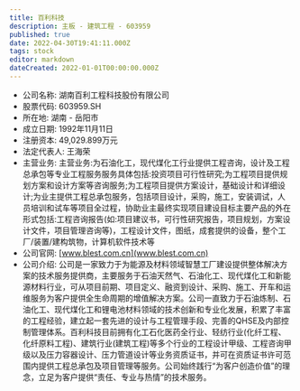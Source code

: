 ```yaml
---
title: 百利科技
description: 主板 - 建筑工程 - 603959
published: true
date: 2022-04-30T19:41:11.000Z
tags: stock
editor: markdown
dateCreated: 2022-01-01T00:00:00.000Z
---
```


- 公司名称: 湖南百利工程科技股份有限公司
- 股票代码: 603959.SH
- 所在地: 湖南 - 岳阳市
- 成立日期: 1992年11月11日
- 注册资本: 49,029.899万元
- 法定代表人: 王海荣
- 主营业务: 主营业务:为石油化工，现代煤化工行业提供工程咨询，设计及工程总承包等专业工程服务服务具体包括:投资项目可行性研究;为工程项目提供规划方案和设计方案等咨询服务;为工程项目提供方案设计，基础设计和详细设计;为业主提供工程总承包服务，包括项目设计，采购，施工，安装调试，人员培训和试车等项目全过程，协助业主最终实现项目建设目标主要产品的外在形式包括:工程咨询报告(如:项目建议书，可行性研究报告，项目规划，方案设计文件，项目管理咨询等)，工程设计文件，图纸，成套提供的设备，整个工厂/装置/建构筑物，计算机软件技术等
- 公司官网: [www.blest.com.cn](www.blest.com.cn)
- 公司介绍: 公司是一家致力于为能源及材料领域智慧工厂建设提供整体解决方案的技术服务提供商，主要服务于石油天然气、石油化工、现代煤化工和新能源材料行业，可从项目前期、项目定义、融资到设计、采购、施工、开车和运维服务为客户提供全生命周期的增值解决方案。公司一直致力于石油炼制、石油化工、现代煤化工和锂电池材料领域的技术创新和专业化发展，积累了丰富的工程经验，建立起一套先进的设计与工程管理手段、完善的QHSE及内部控制管理体系。百利科技目前拥有化工石化医药全行业、轻纺行业(化纤工程、化纤原料工程)、建筑行业(建筑工程)等多个行业的工程设计甲级、工程咨询甲级以及压力容器设计、压力管道设计等业务资质证书，并可在资质证书许可范围内提供工程总承包及项目管理等服务。公司始终践行“为客户创造价值”的理念，立足为客户提供“责任、专业与热情”的技术服务。


